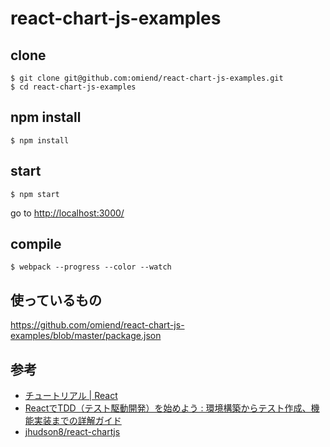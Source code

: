 # react-chart-js-examples

## clone

```
$ git clone git@github.com:omiend/react-chart-js-examples.git
$ cd react-chart-js-examples
```

## npm install
```
$ npm install
```

## start
```
$ npm start
```

go to [http://localhost:3000/](http://localhost:3000/)

## compile
```
$ webpack --progress --color --watch
```

## 使っているもの

https://github.com/omiend/react-chart-js-examples/blob/master/package.json

## 参考

- [チュートリアル | React](https://facebook.github.io/react/docs/tutorial-ja-JP.html)
- [ReactでTDD（テスト駆動開発）を始めよう : 環境構築からテスト作成、機能実装までの詳解ガイド](http://postd.cc/getting-started-with-tdd-in-react/)
- [jhudson8/react-chartjs](https://github.com/jhudson8/react-chartjs)
